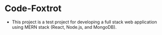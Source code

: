 # Code-Foxtrot

-   This project is a test project for developing a full stack web application using MERN stack (React, Node.js, and MongoDB).
